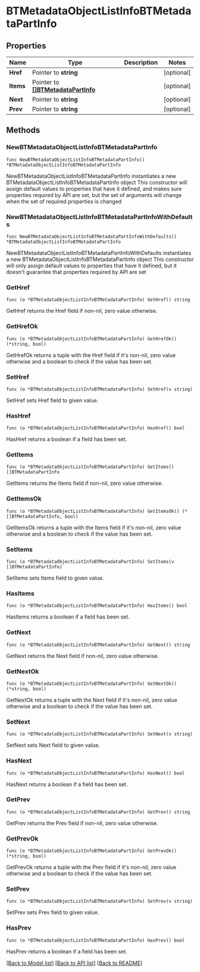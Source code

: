 # BTMetadataObjectListInfoBTMetadataPartInfo

## Properties

Name | Type | Description | Notes
------------ | ------------- | ------------- | -------------
**Href** | Pointer to **string** |  | [optional] 
**Items** | Pointer to [**[]BTMetadataPartInfo**](BTMetadataPartInfo.md) |  | [optional] 
**Next** | Pointer to **string** |  | [optional] 
**Prev** | Pointer to **string** |  | [optional] 

## Methods

### NewBTMetadataObjectListInfoBTMetadataPartInfo

`func NewBTMetadataObjectListInfoBTMetadataPartInfo() *BTMetadataObjectListInfoBTMetadataPartInfo`

NewBTMetadataObjectListInfoBTMetadataPartInfo instantiates a new BTMetadataObjectListInfoBTMetadataPartInfo object
This constructor will assign default values to properties that have it defined,
and makes sure properties required by API are set, but the set of arguments
will change when the set of required properties is changed

### NewBTMetadataObjectListInfoBTMetadataPartInfoWithDefaults

`func NewBTMetadataObjectListInfoBTMetadataPartInfoWithDefaults() *BTMetadataObjectListInfoBTMetadataPartInfo`

NewBTMetadataObjectListInfoBTMetadataPartInfoWithDefaults instantiates a new BTMetadataObjectListInfoBTMetadataPartInfo object
This constructor will only assign default values to properties that have it defined,
but it doesn't guarantee that properties required by API are set

### GetHref

`func (o *BTMetadataObjectListInfoBTMetadataPartInfo) GetHref() string`

GetHref returns the Href field if non-nil, zero value otherwise.

### GetHrefOk

`func (o *BTMetadataObjectListInfoBTMetadataPartInfo) GetHrefOk() (*string, bool)`

GetHrefOk returns a tuple with the Href field if it's non-nil, zero value otherwise
and a boolean to check if the value has been set.

### SetHref

`func (o *BTMetadataObjectListInfoBTMetadataPartInfo) SetHref(v string)`

SetHref sets Href field to given value.

### HasHref

`func (o *BTMetadataObjectListInfoBTMetadataPartInfo) HasHref() bool`

HasHref returns a boolean if a field has been set.

### GetItems

`func (o *BTMetadataObjectListInfoBTMetadataPartInfo) GetItems() []BTMetadataPartInfo`

GetItems returns the Items field if non-nil, zero value otherwise.

### GetItemsOk

`func (o *BTMetadataObjectListInfoBTMetadataPartInfo) GetItemsOk() (*[]BTMetadataPartInfo, bool)`

GetItemsOk returns a tuple with the Items field if it's non-nil, zero value otherwise
and a boolean to check if the value has been set.

### SetItems

`func (o *BTMetadataObjectListInfoBTMetadataPartInfo) SetItems(v []BTMetadataPartInfo)`

SetItems sets Items field to given value.

### HasItems

`func (o *BTMetadataObjectListInfoBTMetadataPartInfo) HasItems() bool`

HasItems returns a boolean if a field has been set.

### GetNext

`func (o *BTMetadataObjectListInfoBTMetadataPartInfo) GetNext() string`

GetNext returns the Next field if non-nil, zero value otherwise.

### GetNextOk

`func (o *BTMetadataObjectListInfoBTMetadataPartInfo) GetNextOk() (*string, bool)`

GetNextOk returns a tuple with the Next field if it's non-nil, zero value otherwise
and a boolean to check if the value has been set.

### SetNext

`func (o *BTMetadataObjectListInfoBTMetadataPartInfo) SetNext(v string)`

SetNext sets Next field to given value.

### HasNext

`func (o *BTMetadataObjectListInfoBTMetadataPartInfo) HasNext() bool`

HasNext returns a boolean if a field has been set.

### GetPrev

`func (o *BTMetadataObjectListInfoBTMetadataPartInfo) GetPrev() string`

GetPrev returns the Prev field if non-nil, zero value otherwise.

### GetPrevOk

`func (o *BTMetadataObjectListInfoBTMetadataPartInfo) GetPrevOk() (*string, bool)`

GetPrevOk returns a tuple with the Prev field if it's non-nil, zero value otherwise
and a boolean to check if the value has been set.

### SetPrev

`func (o *BTMetadataObjectListInfoBTMetadataPartInfo) SetPrev(v string)`

SetPrev sets Prev field to given value.

### HasPrev

`func (o *BTMetadataObjectListInfoBTMetadataPartInfo) HasPrev() bool`

HasPrev returns a boolean if a field has been set.


[[Back to Model list]](../README.md#documentation-for-models) [[Back to API list]](../README.md#documentation-for-api-endpoints) [[Back to README]](../README.md)


